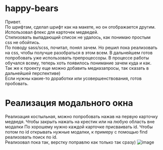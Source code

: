 # happy-bears
Привет.  
По шрифтам, сделал шрифт как на макете, но он отображается другим. Использовал флекс для карточек медведей.  
Стилизовать выпадающий список не удалось, как понимаю простым css не обойтись.  
По поводу sass/scss, почитал, понял зачем. Но решил пока реализовать на css, чтобы получше разобраться в этом всем. В дальнейшем готов попробовать уже использовать препроцессоры. 
В процессе работы обучался всему, теперь хоть появилось понимание зачем куда и как.  
Так же к проекту еще можно добавить медиазапросы, так сказать в дальнейшей перспективе)  
Если нужны какие-то доработки или усовершенствования, готов пробовать.
# Реализация модального окна
Реализация костыльная, можно попробовать нажав на первую карточку медведя. Чтобы закрыть нажать на крестик или на любую область вне модалки
По хорошему нужно каждой карточке присваивать id. Чтобы потом по id открывать нужные модалки, к примеру с помощью find реализовать поиск по id.  
Реализовал пока так, верстку поправлю как только так сразу)
![image](https://user-images.githubusercontent.com/86915417/144326592-925b4fbe-b484-4b3e-8631-b97f7d4bcb02.png)

